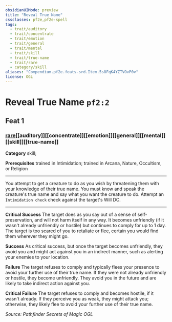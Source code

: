```yaml
---
obsidianUIMode: preview
title: "Reveal True Name"
cssclasses: pf2e,pf2e-spell
tags:
  - trait/auditory
  - trait/concentrate
  - trait/emotion
  - trait/general
  - trait/mental
  - trait/skill
  - trait/true-name
  - trait/rare
  - category/skill
aliases: "Compendium.pf2e.feats-srd.Item.5s8FqK4YZTVOvP0v"
license: OGL
---
```

# Reveal True Name `pf2:2`
## Feat 1
### [rare](rare "Rare Rarity Trait")[[auditory]][[concentrate]][[emotion]][[general]][[mental]][[skill]][[true-name]]

**Category** skill; 



**Prerequisites** trained in Intimidation; trained in Arcana, Nature, Occultism, or Religion
* * *
You attempt to get a creature to do as you wish by threatening them with your knowledge of their true name. You must know and speak the creature's true name and say what you want the creature to do. Attempt an `Intimidation check` check against the target's Will DC.

* * *

**Critical Success** The target does as you say out of a sense of self-preservation, and will not harm itself in any way. It becomes unfriendly (if it wasn't already unfriendly or hostile) but continues to comply for up to 1 day. The target is too scared of you to retaliate or flee, certain you would find them wherever they might go.

**Success** As critical success, but once the target becomes unfriendly, they avoid you and might act against you in an indirect manner, such as alerting your enemies to your location.

**Failure** The target refuses to comply and typically flees your presence to avoid your further use of their true name. If they were not already unfriendly or hostile, they become unfriendly. They avoid you in the future and are likely to take indirect action against you.

**Critical Failure** The target refuses to comply and becomes hostile, if it wasn't already. If they perceive you as weak, they might attack you; otherwise, they likely flee to avoid your further use of their true name.

*Source: Pathfinder Secrets of Magic*
*OGL*